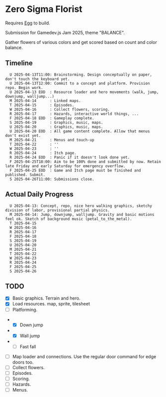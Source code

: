 # Zero Sigma Florist

Requires [Egg](https://github.com/aksommerville/egg) to build.

Submission for Gamedev.js Jam 2025, theme "BALANCE".

Gather flowers of various colors and get scored based on count and color balance.

## Timeline

```
  U 2025-04-13T11:00: Brainstorming. Design conceptually on paper, don't touch the keyboard yet.
  U 2025-04-13T12:00: Commit to a concept and platform. Provision repo. Begin work.
  U 2025-04-13 EOD  : Resource loader and hero movements (walk, jump, downjump, walljump...)
  M 2025-04-14      : Linked maps.
  T 2025-04-15      : Episodes.
  W 2025-04-16      : Collect flowers, scoring.
  R 2025-04-17      : Hazards, interactive world things, ...
  F 2025-04-18 EOD  : Gameplay complete.
  S 2025-04-19      : Graphics, music, maps.
  U 2025-04-20      : Graphics, music, maps.
  U 2025-04-20 EOD  : All game content complete. Allow that menus don't exist yet.
  M 2025-04-21      : Menus and touch-up
  T 2025-04-22      : ''
  W 2025-04-23      : ''
  R 2025-04-24      : Itch page.
  R 2025-04-24 EOD  : Panic if it doesn't look done yet.
  F 2025-04-25T18:00: Aim to be 100% done and submitted by now. Retain late Friday and early Saturday for emergency overflow.
  F 2025-04-25 EOD  : Game and Itch page must be finished and published. Submit.
  S 2025-04-26T11:00: Submissions close.
```

## Actual Daily Progress

```
  U 2025-04-13: Concept, repo, nice hero walking graphics, sketchy division of labor, provisional partial physics.
  M 2025-04-14: Jump, downjump, walljump. Gravity and basic motions feel ok. Sketch of background music (petal_to_the_metal).
  T 2025-04-15
  W 2025-04-16
  R 2025-04-17
  F 2025-04-18
  S 2025-04-19
  U 2025-04-20
  M 2025-04-21
  T 2025-04-22
  W 2025-04-23
  R 2025-04-24
  F 2025-04-25
  S 2025-04-26
```

## TODO

- [x] Basic graphics. Terrain and hero.
- [x] Load resources. map, sprite, tilesheet
- [ ] Platforming.
- - [x] Down jump
- - [x] Wall jump
- - [ ] Fast fall
- [ ] Map loader and connections. Use the regular door command for edge doors too.
- [ ] Collect flowers.
- [ ] Episodes.
- [ ] Scoring.
- [ ] Hazards.
- [ ] Menus.
